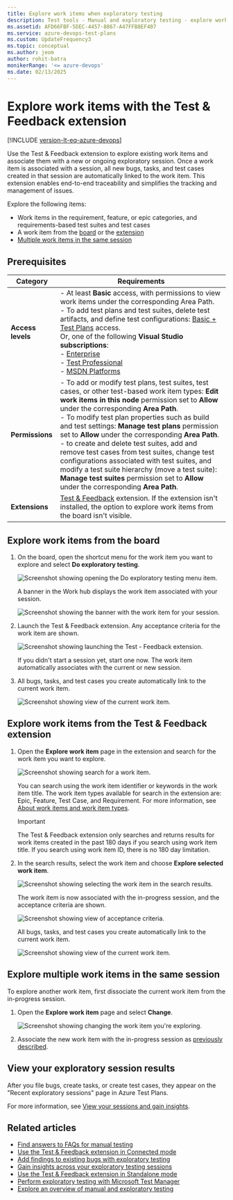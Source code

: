 ```yaml
---
title: Explore work items when exploratory testing
description: Test tools - Manual and exploratory testing - explore work items from the board or by using the Microsoft Test & Feedback extension
ms.assetid: AFD66FBF-5DEC-4457-8867-A47FFB8EF407
ms.service: azure-devops-test-plans
ms.custom: UpdateFrequency3
ms.topic: conceptual
ms.author: jeom
author: rohit-batra 
monikerRange: '<= azure-devops'
ms.date: 02/13/2025
---
```


# Explore work items with the Test & Feedback extension

[!INCLUDE [version-lt-eq-azure-devops](../includes/version-lt-eq-azure-devops.md)]

Use the Test & Feedback extension to explore existing work items and associate them with a new or ongoing exploratory session. Once a work item is associated with a session, all new bugs, tasks, and test cases created in that session are automatically linked to the work item. This extension enables end-to-end traceability and simplifies the tracking and management of issues.

Explore the following items:
- Work items in the requirement, feature, or epic categories, and requirements-based test suites and test cases
- A work item from the [board](#kanban) or the [extension](#extension)
- [Multiple work items in the same session](#multipleitems)

## Prerequisites

| Category | Requirements |
|--------------|-------------|
| **Access levels** | - At least **Basic** access, with permissions to view work items under the corresponding Area Path.<br>- To add test plans and test suites, delete test artifacts, and define test configurations: [Basic + Test Plans](https://marketplace.visualstudio.com/items?itemName=ms.vss-testmanager-web) access.<br>Or, one of the following **Visual Studio subscriptions**:<br> - [Enterprise](https://visualstudio.microsoft.com/vs/enterprise/)<br>- [Test Professional](https://visualstudio.microsoft.com/vs/test-professional/)<br>  - [MSDN Platforms](https://visualstudio.microsoft.com/msdn-platforms/) |
| **Permissions** | - To add or modify test plans, test suites, test cases, or other test-based work item types: **Edit work items in this node** permission set to **Allow** under the corresponding **Area Path**.<br>- To modify test plan properties such as build and test settings: **Manage test plans** permission set to **Allow** under the corresponding **Area Path**.<br>- to create and delete test suites, add and remove test cases from test suites, change test configurations associated with test suites, and modify a test suite hierarchy (move a test suite): **Manage test suites** permission set to **Allow** under the corresponding **Area Path**. |
|**Extensions**| [Test & Feedback](https://marketplace.visualstudio.com/items?itemName=ms.vss-exploratorytesting-web) extension. If the extension isn't installed, the option to explore work items from the board isn't visible.|

<a name="kanban"></a>

## Explore work items from the board

1. On the board, open the shortcut menu for the work item you want to explore and select **Do exploratory testing**.

   ![Screenshot showing opening the Do exploratory testing menu item.](media/explore-workitems-exploratory-testing/explore-workitems-01.png)
   
   A banner in the Work hub displays the work item associated with your session.

   ![Screenshot showing the banner with the work item for your session.](media/explore-workitems-exploratory-testing/explore-workitems-02.png)

2. Launch the Test & Feedback extension. Any acceptance criteria for the work item are shown.

   ![Screenshot showing launching the Test - Feedback extension.](media/explore-workitems-exploratory-testing/explore-workitems-03.png)
 
   If you didn't start a session yet, start one now. The work item automatically associates with the current or new session.

3. All bugs, tasks, and test cases you create automatically link to the current work item.

   ![Screenshot showing view of the current work item.](media/explore-workitems-exploratory-testing/explore-workitems-04.png)

<a name="extension"></a>

## Explore work items from the Test & Feedback extension

1. Open the **Explore work item** page in the extension and search for the work item you want to explore.

   ![Screenshot showing search for a work item.](media/explore-workitems-exploratory-testing/explore-workitems-05.png)

   You can search using the work item identifier or keywords in the work item title. The work item types available for search in the extension are: Epic, Feature, Test Case, and Requirement. For more information, see [About work items and work item types](../boards/work-items/about-work-items.md).

   > [!IMPORTANT]
   > The Test & Feedback extension only searches and returns results for work items created in the past 180 days if you search using work item title. If you search using work item ID, there is no 180 day limitation.
  
2. In the search results, select the work item and choose **Explore selected work item**.

   ![Screenshot showing selecting the work item in the search results.](media/explore-workitems-exploratory-testing/explore-workitems-06.png)
 
   The work item is now associated with the in-progress session, and the acceptance criteria are shown.

   ![Screenshot showing view of acceptance criteria.](media/explore-workitems-exploratory-testing/explore-workitems-07.png)
 
   All bugs, tasks, and test cases you create automatically link to the current work item.

   ![Screenshot showing view of the current work item.](media/explore-workitems-exploratory-testing/explore-workitems-04.png)
 
<a name="multipleitems"></a>

## Explore multiple work items in the same session

To explore another work item, first dissociate the current work item from the in-progress session.

1. Open the **Explore work item** page and select **Change**.

   ![Screenshot showing changing the work item you're exploring.](media/explore-workitems-exploratory-testing/explore-workitems-09.png)

2. Associate the new work item with the in-progress session as [previously described](#extension).

## View your exploratory session results

After you file bugs, create tasks, or create test cases, they appear on the "Recent exploratory sessions" page in Azure Test Plans.

For more information, see [View your sessions and gain insights](insights-exploratory-testing.md).

## Related articles

* [Find answers to FAQs for manual testing](reference-qa.yml#tandfext)
* [Use the Test & Feedback extension in Connected mode](connected-mode-exploratory-testing.md)
* [Add findings to existing bugs with exploratory testing](add-to-bugs-exploratory-testing.md)
* [Gain insights across your exploratory testing sessions](insights-exploratory-testing.md)
* [Use the Test & Feedback extension in Standalone mode](standalone-mode-exploratory-testing.md)
* [Perform exploratory testing with Microsoft Test Manager](/previous-versions/azure/devops/test/mtm/exploratory-testing-using-microsoft-test-manager)
* [Explore an overview of manual and exploratory testing](index.yml)